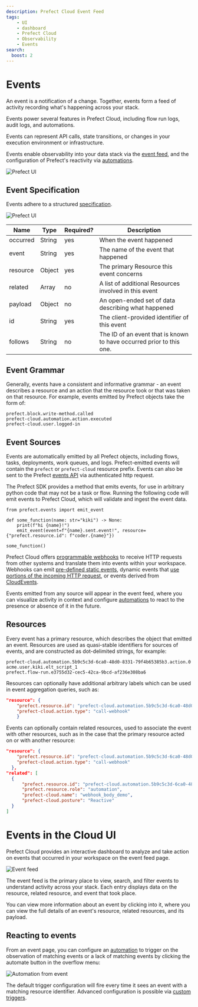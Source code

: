 ```yaml
---
description: Prefect Cloud Event Feed
tags:
    - UI
    - dashboard
    - Prefect Cloud
    - Observability
    - Events
search:
  boost: 2
---
```


# Events <span class="badge cloud"></span>

An event is a notification of a change. Together, events form a feed of activity recording what's happening across your stack.

Events power several features in Prefect Cloud, including flow run logs, audit logs, and automations.

Events can represent API calls, state transitions, or changes in your execution environment or infrastructure.

Events enable observability into your data stack via the [event feed](/ui/events/#event-feed), and the configuration of Prefect's reactivity via [automations](/ui/automations/).

![Prefect UI](/img/ui/event-feed.png)

## Event Specification

Events adhere to a structured [specification](https://app.prefect.cloud/api/docs#tag/Events).

![Prefect UI](/img/ui/event-spec.png)

| Name     | Type   | Required? | Description                                                          |
| -------- | ------ | --------- | -------------------------------------------------------------------- |
| occurred | String | yes       | When the event happened                                              |
| event    | String | yes       | The name of the event that happened                                  |
| resource | Object | yes       | The primary Resource this event concerns                             |
| related  | Array  | no        | A list of additional Resources involved in this event                |
| payload  | Object | no        | An open-ended set of data describing what happened                   |
| id       | String | yes       | The client-provided identifier of this event                         |
| follows  | String | no        | The ID of an event that is known to have occurred prior to this one. |

## Event Grammar

Generally, events have a consistent and informative grammar - an event describes a resource and an action that the resource took or that was taken on that resource. For example, events emitted by Prefect objects take the form of:

```
prefect.block.write-method.called
prefect-cloud.automation.action.executed
prefect-cloud.user.logged-in
```

## Event Sources

Events are automatically emitted by all Prefect objects, including flows, tasks, deployments, work queues, and logs. Prefect-emitted events will contain the `prefect` or `prefect-cloud` resource prefix. Events can also be sent to the Prefect [events API](https://app.prefect.cloud/api/docs#tag/Events) via authenticated http request.

The Prefect SDK provides a method that emits events, for use in arbitrary python code that may not be a task or flow. Running the following code will emit events to Prefect Cloud, which will validate and ingest the event data.

```python3
from prefect.events import emit_event

def some_function(name: str="kiki") -> None:
    print(f"hi {name}!")
    emit_event(event=f"{name}.sent.event!", resource={"prefect.resource.id": f"coder.{name}"})

some_function()
```

Prefect Cloud offers [programmable webhooks](/guides/webhooks/) to receive HTTP requests from other systems and translate them into events within your workspace.  Webhooks can emit [pre-defined static events](/guides/webhooks/#static-webhook-events), dynamic events that [use portions of the incoming HTTP request](/guides/webhooks/#dynamic-webhook-events), or events derived from [CloudEvents](/guides/webhooks/#accepting-cloudevents).

Events emitted from any source will appear in the event feed, where you can visualize activity in context and configure [automations](/concepts/automations/) to react to the presence or absence of it in the future.

## Resources

Every event has a primary resource, which describes the object that emitted an event. Resources are used as quasi-stable identifiers for sources of events, and are constructed as dot-delimited strings, for example:

```
prefect-cloud.automation.5b9c5c3d-6ca0-48d0-8331-79f4b65385b3.action.0
acme.user.kiki.elt_script_1
prefect.flow-run.e3755d32-cec5-42ca-9bcd-af236e308ba6
```

Resources can optionally have additional arbitrary labels which can be used in event aggregation queries, such as:

```json
"resource": {
    "prefect.resource.id": "prefect-cloud.automation.5b9c5c3d-6ca0-48d0-8331-79f4b65385b3",
    "prefect-cloud.action.type": "call-webhook"
    }
```

Events can optionally contain related resources, used to associate the event with other resources, such as in the case that the primary resource acted on or with another resource:

```json
"resource": {
    "prefect.resource.id": "prefect-cloud.automation.5b9c5c3d-6ca0-48d0-8331-79f4b65385b3.action.0",
    "prefect-cloud.action.type": "call-webhook"
  },
"related": [
  {
      "prefect.resource.id": "prefect-cloud.automation.5b9c5c3d-6ca0-48d0-8331-79f4b65385b3",
      "prefect.resource.role": "automation",
      "prefect-cloud.name": "webhook_body_demo",
      "prefect-cloud.posture": "Reactive"
  }
]
```

# Events in the Cloud UI

Prefect Cloud provides an interactive dashboard to analyze and take action on events that occurred in your workspace on the event feed page.

![Event feed](/img/ui/event-feed.png)

The event feed is the primary place to view, search, and filter events to understand activity across your stack. Each entry displays data on the resource, related resource, and event that took place.

You can view more information about an event by clicking into it, where you can view the full details of an event's resource, related resources, and its payload.

## Reacting to events

From an event page, you can configure an [automation](concepts/automations) to trigger on the observation of matching events or a lack of matching events by clicking the automate button in the overflow menu:

![Automation from event](/img/ui/automation-from-event.png)

The default trigger configuration will fire every time it sees an event with a matching resource identifier. Advanced configuration is possible via [custom triggers](/cloud/automations/).
